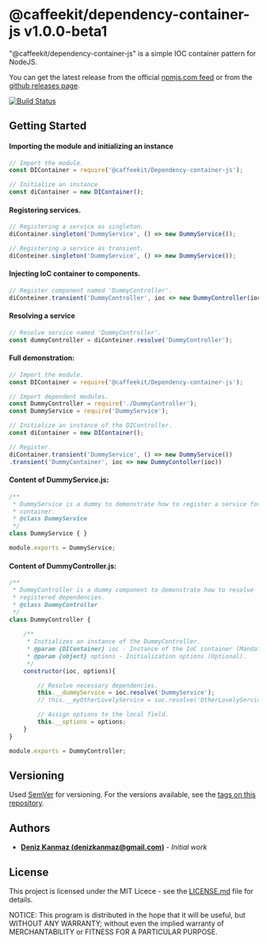 # @caffeekit/dependency-container-js v1.0.0-beta1

"@caffeekit/dependency-container-js" is a simple IOC container pattern for NodeJS.

You can get the latest release from the official [npmjs.com feed](https://www.npmjs.com/package/caffeekit/dependency-container-js) or from the [github releases page](https://github.com/caffeekit/dependency-container-js/releases).

[![Build Status](https://travis-ci.com/caffeekit/dependency-container-js.svg?branch=master)](https://travis-ci.com/caffeekit/dependency-container-js)

## Getting Started

#### Importing the module and initializing an instance
```javascript
// Import the module.
const DIContainer = require('@caffeekit/Dependency-container-js');

// Initialize an instance
const diContainer = new DIContainer();
```

#### Registering services.
```javascript
// Registering a service as singleton.
diContainer.singleton('DummyService', () => new DummyService());

// Registering a service as transient.
diConteiner.singleton('DummyService', () => new DummyService());

```

#### Injecting IoC container to components.
```javascript
// Register component named 'DummyController'.
diConteiner.transient('DummyController', ioc => new DummyController(ioc));

```

#### Resolving a service
```javascript
// Resolve service named 'DummyController'.
const dummyController = diConteiner.resolve('DummyController');

```

#### Full demonstration:
```javascript
// Import the module.
const DIContainer = require('@caffeekit/Dependency-container-js');

// Import dependent modules.
const DummyController = require('./DummyController');
const DummyService = require('DummyService');

// Initialize an instance of the DIController.
const diContainer = new DIContainer();

// Register.
diContainer.transient('DummyService', () => new DummyService())
.transient('DummyContainer', ioc => new DummyContoller(ioc))
```

#### Content of DummyService.js:
```javascript
/**
 * DummyService is a dummy to demonstrate how to register a service for an IoC
 * container.
 * @class DummyService
 */
class DummyService { }

module.exports = DummyService;
```
#### Content of DummyController.js:
```javascript
/**
 * DummyController is a dummy component to demonstrate how to resolve
 * registered dependencies.
 * @class DummyController
 */
class DummyController {
	
	/**
	 * Initializes an instance of the DummyController.
	 * @param {DIContainer} ioc - Instance of the IoC container (Mandatory).
	 * @param {object} options - Initialization options (Optional).
	 */
	constructor(ioc, options){

		// Resolve necessary dependencies.
		this.__dummyService = ioc.resolve('DummyService');
		// this.__myOtherLovelyService = ioc.resolve('OtherLovelyService');

		// Assign options to the local field.
		this.__options = options;
	}
}

module.exports = DummyController;
```

## Versioning

Used [SemVer](http://semver.org/) for versioning. For the versions available, see the [tags on this repository](https://github.com/denizkanmaz/vanil-stopwatch-js/tags). 

## Authors

* **[Deniz Kanmaz (denizkanmaz@gmail.com)](https://github.com/denizkanmaz)** - *Initial work*

## License

This project is licensed under the MIT Licece - see the [LICENSE.md](LICENSE.md) file for details.

NOTICE: This program is distributed in the hope that it will be useful, but WITHOUT ANY WARRANTY; without even the implied warranty of MERCHANTABILITY or FITNESS FOR A PARTICULAR PURPOSE.